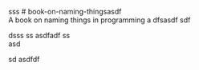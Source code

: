  sss     # book-on-naming-thingsasdf  
A book on naming things in programming
a 
dfsasdf  sdf 

 dsss ss
asdfadf 
ss    
asd
                                    
            
   sd
asdfdf
 
        